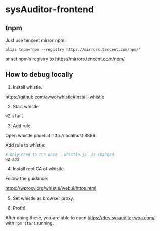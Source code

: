 # sysAuditor-frontend

## tnpm

Just use tencent mirror npm:

```
alias tnpm='npm --registry https://mirrors.tencent.com/npm/'
```

or set npm's registry to https://mirrors.tencent.com/npm/

## How to debug locally

1. Install whistle.

https://github.com/avwo/whistle#install-whistle

2. Start whistle

```sh
w2 start
```

3. Add rule.

Open whistle panel at http://localhost:8899

Add rule to whistle:

```sh
# Only need to run once `.whistle.js` is changed.
w2 add
```

4. Install root CA of whistle

Follow the guidance:

https://wproxy.org/whistle/webui/https.html

5. Set whistle as browser proxy.

6. Profit!

After doing these, you are able to open https://dev.sysauditor.woa.com/ with `npm start` running.
